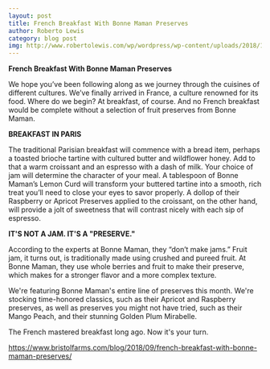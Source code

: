 ```yaml
---
layout: post
title: French Breakfast With Bonne Maman Preserves
author: Roberto Lewis
category: blog post
img: http://www.robertolewis.com/wp/wordpress/wp-content/uploads/2018/10/CHEE_FAW_French-Charcuterie-2017-2-768x1152.jpg
---
```


**French Breakfast With Bonne Maman Preserves**

We hope you’ve been following along as we journey through the cuisines of different cultures. We’ve finally arrived in France, a culture renowned for its food. Where do we begin? At breakfast, of course. And no French breakfast would be complete without a selection of fruit preserves from Bonne Maman.

**BREAKFAST IN PARIS**

The traditional Parisian breakfast will commence with a bread item, perhaps a toasted brioche tartine with cultured butter and wildflower honey. Add to that a warm croissant and an espresso with a dash of milk. Your choice of jam will determine the character of your meal. A tablespoon of Bonne Maman’s Lemon Curd will transform your buttered tartine into a smooth, rich treat you’ll need to close your eyes to savor properly. A dollop of their Raspberry or Apricot Preserves applied to the croissant, on the other hand, will provide a jolt of sweetness that will contrast nicely with each sip of espresso.

**IT'S NOT A JAM. IT'S A "PRESERVE."**

According to the experts at Bonne Maman, they “don’t make jams.” Fruit jam, it turns out, is traditionally made using crushed and pureed fruit. At Bonne Maman, they use whole berries and fruit to make their preserve, which makes for a stronger flavor and a more complex texture.

We're featuring Bonne Maman's entire line of preserves this month. We're stocking time-honored classics, such as their Apricot and Raspberry preserves, as well as preserves you might not have tried, such as their Mango Peach, and their stunning Golden Plum Mirabelle.

The French mastered breakfast long ago.  Now it's your turn.

https://www.bristolfarms.com/blog/2018/09/french-breakfast-with-bonne-maman-preserves/
